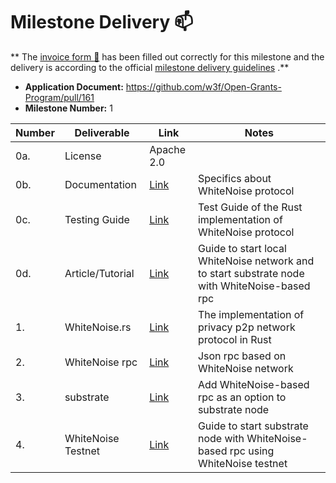 # Milestone Delivery :mailbox:

**
The [invoice form :pencil:](https://docs.google.com/forms/d/e/1FAIpQLSdSqj2vYjvpiIytkjcc40Pwl0Eg76WGUAq5L9e8eFuuOegmLw/viewform)
has been filled out correctly for this milestone and the delivery is according to the
official [milestone delivery guidelines](https://github.com/w3f/General-Grants-Program/blob/master/grants/milestone-deliverables-guidelines.md)
.**

* **Application Document:** https://github.com/w3f/Open-Grants-Program/pull/161
* **Milestone Number:** 1

| Number | Deliverable              | Link                                                         | Notes                                                        |
| ------ | ------------------------ | ------------------------------------------------------------ | ------------------------------------------------------------ |
| 0a.    | License                  | Apache 2.0                                                   |                                                              |
| 0b.    | Documentation            | [Link](https://github.com/Evanesco-Labs/WhiteNoise.rs/blob/94372dc6d2ab5958b747529aa6899ab070b623bd/whitenoise.md) | Specifics about WhiteNoise protocol                                  |
| 0c.    | Testing Guide            | [Link](https://github.com/Evanesco-Labs/WhiteNoise.rs/blob/94372dc6d2ab5958b747529aa6899ab070b623bd/README.md) |    Test Guide of the Rust implementation of WhiteNoise protocol                                                          |
| 0d.    | Article/Tutorial         | [Link](https://github.com/Evanesco-Labs/substrate/blob/master/tutorial.md) |   Guide to start local WhiteNoise network and to start substrate node with WhiteNoise-based rpc                                                           |
| 1.     | WhiteNoise.rs            | [Link](https://github.com/Evanesco-Labs/WhiteNoise.rs)               | The implementation of privacy p2p network protocol in Rust |
| 2.     | WhiteNoise rpc           | [Link](https://github.com/Evanesco-Labs/WhiteNoise-RPC.git)    | Json rpc based on WhiteNoise network |
| 3.     | substrate                | [Link](https://github.com/Evanesco-Labs/substrate.git)  | Add WhiteNoise-based rpc as an option to substrate node |
| 4.     | WhiteNoise Testnet      |  [Link](https://github.com/Evanesco-Labs/substrate/blob/master/tutorial.md#4-whitenoise-testnet)| Guide to start substrate node with WhiteNoise-based rpc using WhiteNoise testnet                                   |

